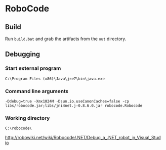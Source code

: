 # RoboCode

## Build

Run `build.bat` and grab the artifacts from the `out` directory.

## Debugging

### Start external program
`C:\Program Files (x86)\Java\jre7\bin\java.exe`

### Command line arguments
`-Ddebug=true -Xmx1024M -Dsun.io.useCanonCaches=false -cp libs/robocode.jar;libs/jni4net.j-0.8.6.0.jar robocode.Robocode`

### Working directory
`C:\robocode\`

http://robowiki.net/wiki/Robocode/.NET/Debug_a_.NET_robot_in_Visual_Studio